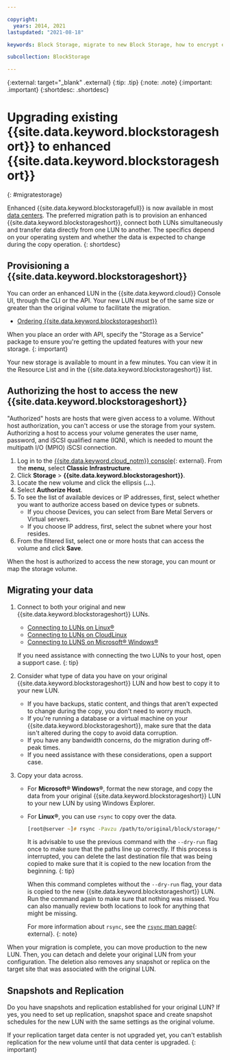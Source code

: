 ```yaml
---

copyright:
  years: 2014, 2021
lastupdated: "2021-08-18"

keywords: Block Storage, migrate to new Block Storage, how to encrypt existing Block Storage,

subcollection: BlockStorage

---
```

{:external: target="_blank" .external}
{:tip: .tip}
{:note: .note}
{:important: .important}
{:shortdesc: .shortdesc}

# Upgrading existing {{site.data.keyword.blockstorageshort}} to enhanced {{site.data.keyword.blockstorageshort}}
{: #migratestorage}

Enhanced {{site.data.keyword.blockstoragefull}} is now available in most [data centers](/docs/BlockStorage?topic=BlockStorage-selectDC). The preferred migration path is to provision an enhanced {{site.data.keyword.blockstorageshort}}, connect both LUNs simultaneously and transfer data directly from one LUN to another. The specifics depend on your operating system and whether the data is expected to change during the copy operation.
{: shortdesc}

## Provisioning a {{site.data.keyword.blockstorageshort}}

You can order an enhanced LUN in the {{site.data.keyword.cloud}} Console UI, through the CLI or the API. Your new LUN must be of the same size or greater than the original volume to facilitate the migration.

- [Ordering {{site.data.keyword.blockstorageshort}}](/docs/BlockStorage?topic=BlockStorage-orderingBlockStorage&interface=ui#orderingthroughConsole)

When you place an order with API, specify the "Storage as a Service" package to ensure you're getting the updated features with your new storage.
{: important}

Your new storage is available to mount in a few minutes. You can view it in the Resource List and in the {{site.data.keyword.blockstorageshort}} list.

## Authorizing the host to access the new {{site.data.keyword.blockstorageshort}}

"Authorized" hosts are hosts that were given access to a volume. Without host authorization, you can't access or use the storage from your system. Authorizing a host to access your volume generates the user name, password, and iSCSI qualified name (IQN), which is needed to mount the multipath I/O (MPIO) iSCSI connection.

1. Log in to the [{{site.data.keyword.cloud_notm}} console](https://{DomainName}/){: external}. From the **menu**, select **Classic Infrastructure**.
2. Click **Storage** > **{{site.data.keyword.blockstorageshort}}**.
3. Locate the new volume and click the ellipsis (**...**).
4. Select **Authorize Host**.
5. To see the list of available devices or IP addresses, first, select whether you want to authorize access based on device types or subnets.
    - If you choose Devices, you can select from Bare Metal Servers or Virtual servers.
    - If you choose IP address, first, select the subnet where your host resides.
6. From the filtered list, select one or more hosts that can access the volume and click **Save**.

When the host is authorized to access the new storage, you can mount or map the storage volume.

## Migrating your data

1. Connect to both your original and new {{site.data.keyword.blockstorageshort}} LUNs.
   - [Connecting to LUNs on Linux&reg;](/docs/BlockStorage?topic=BlockStorage-mountingLinux)
   - [Connecting to LUNs on CloudLinux](/docs/BlockStorage?topic=BlockStorage-mountingCloudLinux)
   - [Connecting to LUNS on Microsoft&reg; Windows&reg;](/docs/BlockStorage?topic=BlockStorage-mountingWindows)

   If you need assistance with connecting the two LUNs to your host, open a support case.
   {: tip}

2. Consider what type of data you have on your original {{site.data.keyword.blockstorageshort}} LUN and how best to copy it to your new LUN.
   - If you have backups, static content, and things that aren't expected to change during the copy, you don't need to worry much.
   - If you're running a database or a virtual machine on your {{site.data.keyword.blockstorageshort}}, make sure that the data isn't altered during the copy to avoid data corruption.
   - If you have any bandwidth concerns, do the migration during off-peak times.
   - If you need assistance with these considerations, open a support case.

3. Copy your data across.
   - For **Microsoft&reg; Windows&reg;**, format the new storage, and copy the data from your original {{site.data.keyword.blockstorageshort}} LUN to your new LUN by using Windows Explorer.
   - For **Linux&reg;**, you can use `rsync` to copy over the data.
      ```zsh
      [root@server ~]# rsync -Pavzu /path/to/original/block/storage/* /path/to/new/block/storage
      ```

      It is advisable to use the previous command with the `--dry-run` flag once to make sure that the paths line up correctly. If this process is interrupted, you can delete the last destination file that was being copied to make sure that it is copied to the new location from the beginning.
      {: tip}

      When this command completes without the `--dry-run` flag, your data is copied to the new {{site.data.keyword.blockstorageshort}} LUN. Run the command again to make sure that nothing was missed. You can also manually review both locations to look for anything that might be missing.

      For more information about `rsync`, see the [`rsync` man page](https://download.samba.org/pub/rsync/rsync.html){: external}.
      {: note}

When your migration is complete, you can move production to the new LUN. Then, you can detach and delete your original LUN from your configuration. The deletion also removes any snapshot or replica on the target site that was associated with the original LUN.

## Snapshots and Replication

Do you have snapshots and replication established for your original LUN? If yes, you need to set up replication, snapshot space and create snapshot schedules for the new LUN with the same settings as the original volume.

If your replication target data center is not upgraded yet, you can't establish replication for the new volume until that data center is upgraded.
{: important}

